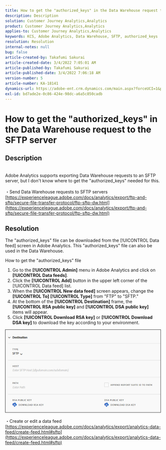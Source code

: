 ```yaml
---
title: How to get the "authorized_keys" in the Data Warehouse request to the SFTP server
description: Description
solution: Customer Journey Analytics,Analytics
product: Customer Journey Analytics,Analytics
applies-to: Customer Journey Analytics,Analytics
keywords: KCS, Adobe Analytics, Data Warehouse, SFTP, authorized_keys
resolution: Resolution
internal-notes: null
bug: false
article-created-by: Takafumi Sakurai
article-created-date: 3/4/2022 7:05:01 AM
article-published-by: Takafumi Sakurai
article-published-date: 3/4/2022 7:06:18 AM
version-number: 5
article-number: KA-18141
dynamics-url: https://adobe-ent.crm.dynamics.com/main.aspx?forceUCI=1&pagetype=entityrecord&etn=knowledgearticle&id=ba13bc65-899b-ec11-b400-00224805a4ef
exl-id: bd7ade2e-0c86-424e-98dc-a6a5c850cadb
---
```

# How to get the "authorized_keys" in the Data Warehouse request to the SFTP server

## Description

<br>Adobe Analytics supports exporting Data Warehouse requests to an SFTP server, but I don't know where to get the "authorized_keys" needed for this.<br><br>
・Send Data Warehouse requests to SFTP servers
[https://experienceleague.adobe.com/docs/analytics/export/ftp-and-sftp/secure-file-transfer-protocol/ftp-sftp-dw.html](https://experienceleague.adobe.com/docs/analytics/export/ftp-and-sftp/secure-file-transfer-protocol/ftp-sftp-dw.html)

## Resolution


The "authorized_keys" file can be downloaded from the [!UICONTROL Data feed] screen in Adobe Analytics. This "authorized_keys" file can also be used in the Data Warehouse.

How to get the "authorized_keys" file

1. Go to the **[!UICONTROL Admin]** menu in Adobe Analytics and click on **[!UICONTROL Data feeds]**.
2. Click the **[!UICONTROL Add]** button in the upper left corner of the [!UICONTROL Data feed] list.
3. When the **[!UICONTROL New data feed]** screen appears, change the **[!UICONTROL To]**  **[!UICONTROL Type]** from "FTP" to "SFTP."
4. At the bottom of the **[!UICONTROL Destination]** frame, the **[!UICONTROL RSA public key]** and **[!UICONTROL DSA public key]** items will appear.
5. Click **[!UICONTROL Download RSA key]** or **[!UICONTROL Download DSA key]** to download the key according to your environment.


![](assets/50e37472-899b-ec11-b400-00224805a4ef.png)

・Create or edit a data feed
[https://experienceleague.adobe.com/docs/analytics/export/analytics-data-feed/create-feed.html#sftp](https://experienceleague.adobe.com/docs/analytics/export/analytics-data-feed/create-feed.html#sftp)
